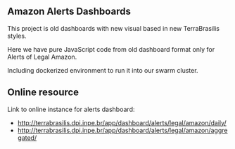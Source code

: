 ## Amazon Alerts Dashboards

This project is old dashboards with new visual based in new TerraBrasilis styles.

Here we have pure JavaScript code from old dashboard format only for Alerts of Legal Amazon.

Including dockerized environment to run it into our swarm cluster.

## Online resource


Link to online instance for alerts dashboard:

- http://terrabrasilis.dpi.inpe.br/app/dashboard/alerts/legal/amazon/daily/
- http://terrabrasilis.dpi.inpe.br/app/dashboard/alerts/legal/amazon/aggregated/